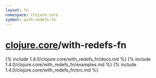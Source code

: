 ```yaml
---
layout: fn
namespace: clojure.core
symbol: with-redefs-fn
---
```


# [clojure.core](../)/with-redefs-fn

{% include 1.4.0/clojure.core/with_redefs_fn/docs.md %}
{% include 1.4.0/clojure.core/with_redefs_fn/examples.md %}
{% include 1.4.0/clojure.core/with_redefs_fn/src.md %}

